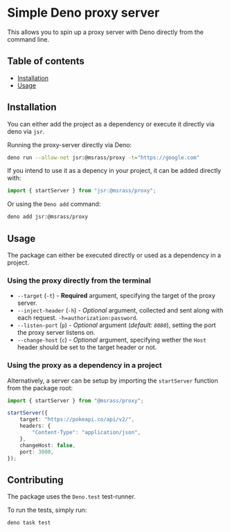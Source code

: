 # Simple Deno proxy server

This allows you to spin up a proxy server with Deno directly from the command
line.

## Table of contents

- [Installation](#installation)
- [Usage](#usage)

## Installation

You can either add the project as a dependency or execute it directly via deno
via `jsr`.

Running the proxy-server directly via Deno:

```bash
deno run --allow-net jsr:@msrass/proxy -t="https://google.com"
```

If you intend to use it as a depency in your project, it can be added directly
with:

```ts
import { startServer } from "jsr:@msrass/proxy";
```

Or using the `Deno add` command:

```bash
deno add jsr:@msrass/proxy
```

## Usage

The package can either be executed directly or used as a dependency in a
project.

### Using the proxy directly from the terminal

- `--target` (`-t`) - **Required** argument, specifying the target of the proxy
  server.
- `--inject-header` (`-h`) - _Optional_ argument, collected and sent along with
  each request. `-h=authorization:password`.
- `--listen-port` (`p`) - _Optional_ argument (_default: `8080`_), setting the
  port the proxy server listens on.
- `--change-host` (`c`) - _Optional_ argument, specifying wether the `Host`
  header should be set to the target header or not.

### Using the proxy as a dependency in a project

Alternatively, a server can be setup by importing the `startServer` function
from the package root:

```ts
import { startServer } from "@msrass/proxy";

startServer({
    target: "https://pokeapi.co/api/v2/",
    headers: {
        "Content-Type": "application/json",
    },
    changeHost: false,
    port: 3000,
});
```

## Contributing

The package uses the `Deno.test` test-runner.

To run the tests, simply run:

```bash
deno task test
```
